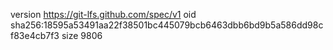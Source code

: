 version https://git-lfs.github.com/spec/v1
oid sha256:18595a53491aa22f38501bc445079bcb6463dbb6bd9b5a586dd98cf83e4cb7f3
size 9806
